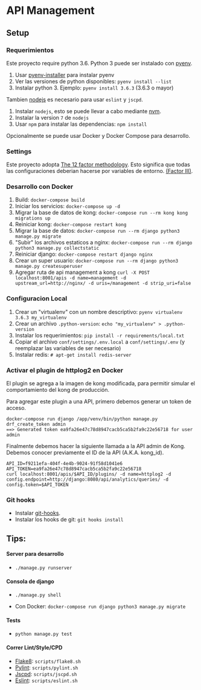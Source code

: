 # API Management

## Setup

### Requerimientos

Este proyecto require python 3.6.
Python 3 puede ser instalado con [pyenv](https://github.com/pyenv/pyenv).

1. Usar [pyenv-installer](https://github.com/pyenv/pyenv-installer) para instalar pyenv
1. Ver las versiones de python disponibles: `pyenv install --list`
1. Instalar python 3. Ejemplo: `pyenv install 3.6.3` (3.6.3 o mayor)


Tambien [nodejs](https://nodejs.org/en/) es necesario para usar `eslint` y `jscpd`.

1. Instalar `nodejs`, esto se puede llevar a cabo mediante [nvm](https://github.com/creationix/nvm).
1. Instalar la version `7` de `nodejs`
1. Usar `npm` para instalar las dependencias: `npm install`


Opcionalmente se puede usar Docker y Docker Compose para desarrollo.

### Settings

Este proyecto adopta [The 12 factor methodology](https://12factor.net/).
Esto significa que todas las configuraciones deberian hacerse por variables de entorno. [(Factor III)](https://12factor.net/config).

### Desarrollo con Docker

1. Build: `docker-compose build`
1. Iniciar los servicios: `docker-compose up -d`
1. Migrar la base de datos de kong: `docker-compose run --rm kong kong migrations up`
1. Reiniciar kong: `docker-compose restart kong`
1. Migrar la base de datos: `docker-compose run --rm django python3 manage.py migrate`
1. "Subir" los archivos estaticos a nginx: `docker-compose run --rm django python3 manage.py collectstatic`
1. Reiniciar django: `docker-compose restart django nginx`
1. Crear un super usuario: `docker-compose run --rm django python3 manage.py createsuperuser`
1. Agregar ruta de api management a kong `curl -X POST localhost:8001/apis -d name=management -d upstream_url=http://nginx/ -d uris=/management -d strip_uri=false`

### Configuracion Local

1. Crear un "virtualenv" con un nombre descriptivo: `pyenv virtualenv 3.6.3 my_virtualenv`
1. Crear un archivo `.python-version`: `echo "my_virtualenv" > .python-version`
1. Instalar los requerimientos: `pip install -r requirements/local.txt`
1. Copiar el archivo `conf/settings/.env.local` a `conf/settings/.env` (y reemplazar las variables de ser necesario)
1. Instalar redis: `# apt-get install redis-server`

### Activar el plugin de httplog2 en Docker

El plugin se agrega a la imagen de kong modificada, para permitir simular el comportamiento del kong de producción.

Para agregar este plugin a una API, primero debemos generar un token de acceso.

```
docker-compose run django /app/venv/bin/python manage.py drf_create_token admin
==> Generated token ea9fa26e47c78d8947cacb5ca5b2fa9c22e56718 for user admin
```

Finalmente debemos hacer la siguiente llamada a la API admin de Kong.
Debemos conocer previamente el ID de la API (A.K.A. kong_id).

```
API_ID=f9211efa-404f-4e4b-9024-91f58d1041e6
API_TOKEN=ea9fa26e47c78d8947cacb5ca5b2fa9c22e56718
curl localhost:8001/apis/$API_ID/plugins/ -d name=httplog2 -d config.endpoint=http://django:8080/api/analytics/queries/ -d config.token=$API_TOKEN
```

### Git hooks

* Instalar [git-hooks](https://github.com/git-hooks/git-hooks/).
* Instalar los hooks de git: `git hooks install`

## Tips:

#### Server para desarrollo

* `./manage.py runserver`

#### Consola de django

* `./manage.py shell`

* Con Docker: `docker-compose run django python3 manage.py migrate`

#### Tests

* `python manage.py test`

#### Correr Lint/Style/CPD


* [Flake8](http://flake8.pycqa.org/en/latest/index.html): `scripts/flake8.sh`
* [Pylint](https://pylint.readthedocs.io/en/latest/): `scripts/pylint.sh`
* [Jscpd](https://github.com/kucherenko/jscpd): `scripts/jscpd.sh`
* [Eslint](https://eslint.org/): `scripts/eslint.sh`
